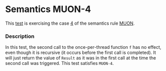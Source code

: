 # Semantics MUON-4

This [test](.) is exercising the case [4](../Readme.md) of the semantics rule [MUON](../../muon/Readme.md).

### Description

In this test, the second call to the once-per-thread function `f` has no effect, even though it is recursive (it occurs before the first call is completed). It will just return the value of `Result` as it was in the first call at the time the second call was triggered. This test satisfies `MUON-4`.
